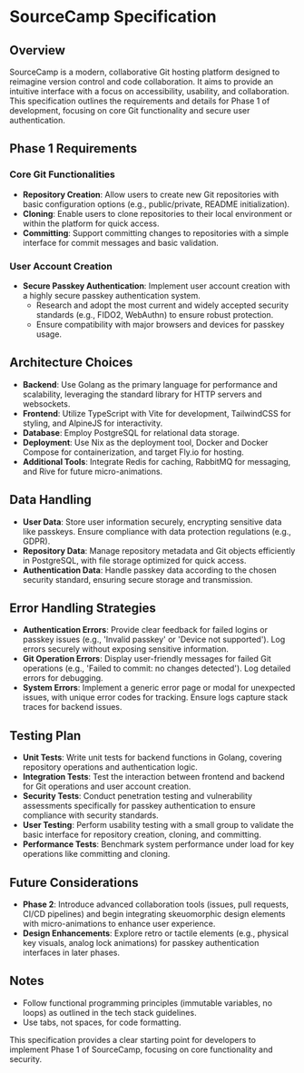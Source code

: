 # SourceCamp Specification

## Overview
SourceCamp is a modern, collaborative Git hosting platform designed to reimagine version control and code collaboration. It aims to provide an intuitive interface with a focus on accessibility, usability, and collaboration. This specification outlines the requirements and details for Phase 1 of development, focusing on core Git functionality and secure user authentication.

## Phase 1 Requirements

### Core Git Functionalities
- **Repository Creation**: Allow users to create new Git repositories with basic configuration options (e.g., public/private, README initialization).
- **Cloning**: Enable users to clone repositories to their local environment or within the platform for quick access.
- **Committing**: Support committing changes to repositories with a simple interface for commit messages and basic validation.

### User Account Creation
- **Secure Passkey Authentication**: Implement user account creation with a highly secure passkey authentication system.
  - Research and adopt the most current and widely accepted security standards (e.g., FIDO2, WebAuthn) to ensure robust protection.
  - Ensure compatibility with major browsers and devices for passkey usage.

## Architecture Choices
- **Backend**: Use Golang as the primary language for performance and scalability, leveraging the standard library for HTTP servers and websockets.
- **Frontend**: Utilize TypeScript with Vite for development, TailwindCSS for styling, and AlpineJS for interactivity.
- **Database**: Employ PostgreSQL for relational data storage.
- **Deployment**: Use Nix as the deployment tool, Docker and Docker Compose for containerization, and target Fly.io for hosting.
- **Additional Tools**: Integrate Redis for caching, RabbitMQ for messaging, and Rive for future micro-animations.

## Data Handling
- **User Data**: Store user information securely, encrypting sensitive data like passkeys. Ensure compliance with data protection regulations (e.g., GDPR).
- **Repository Data**: Manage repository metadata and Git objects efficiently in PostgreSQL, with file storage optimized for quick access.
- **Authentication Data**: Handle passkey data according to the chosen security standard, ensuring secure storage and transmission.

## Error Handling Strategies
- **Authentication Errors**: Provide clear feedback for failed logins or passkey issues (e.g., 'Invalid passkey' or 'Device not supported'). Log errors securely without exposing sensitive information.
- **Git Operation Errors**: Display user-friendly messages for failed Git operations (e.g., 'Failed to commit: no changes detected'). Log detailed errors for debugging.
- **System Errors**: Implement a generic error page or modal for unexpected issues, with unique error codes for tracking. Ensure logs capture stack traces for backend issues.

## Testing Plan
- **Unit Tests**: Write unit tests for backend functions in Golang, covering repository operations and authentication logic.
- **Integration Tests**: Test the interaction between frontend and backend for Git operations and user account creation.
- **Security Tests**: Conduct penetration testing and vulnerability assessments specifically for passkey authentication to ensure compliance with security standards.
- **User Testing**: Perform usability testing with a small group to validate the basic interface for repository creation, cloning, and committing.
- **Performance Tests**: Benchmark system performance under load for key operations like committing and cloning.

## Future Considerations
- **Phase 2**: Introduce advanced collaboration tools (issues, pull requests, CI/CD pipelines) and begin integrating skeuomorphic design elements with micro-animations to enhance user experience.
- **Design Enhancements**: Explore retro or tactile elements (e.g., physical key visuals, analog lock animations) for passkey authentication interfaces in later phases.

## Notes
- Follow functional programming principles (immutable variables, no loops) as outlined in the tech stack guidelines.
- Use tabs, not spaces, for code formatting.

This specification provides a clear starting point for developers to implement Phase 1 of SourceCamp, focusing on core functionality and security.